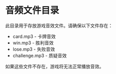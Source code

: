 # 音频文件目录

此目录用于存放游戏音效文件。请确保以下文件存在：

- card.mp3 - 卡牌音效
- win.mp3 - 胜利音效
- lose.mp3 - 失败音效
- challenge.mp3 - 质疑音效

如果这些文件不存在，游戏将无法正常播放音效。